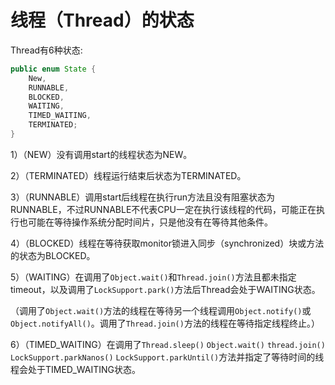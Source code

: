 # 线程（Thread）的状态

Thread有6种状态:

```java
public enum State {
    New,
    RUNNABLE,
    BLOCKED,
    WAITING,
    TIMED_WAITING,
    TERMINATED;
}
```

1）（NEW）没有调用start的线程状态为NEW。

2）（TERMINATED）线程运行结束后状态为TERMINATED。

3）（RUNNABLE）调用start后线程在执行run方法且没有阻塞状态为RUNNABLE，不过RUNNABLE不代表CPU一定在执行该线程的代码，可能正在执行也可能在等待操作系统分配时间片，只是他没有在等待其他条件。

4）（BLOCKED）线程在等待获取monitor锁进入同步（synchronized）块或方法的状态为BLOCKED。

5）（WAITING）在调用了`Object.wait()`和`Thread.join()`方法且都未指定timeout，以及调用了`LockSupport.park()`方法后Thread会处于WAITING状态。

（调用了`Object.wait()`方法的线程在等待另一个线程调用`Object.notify()`或`Object.notifyAll()`。调用了`Thread.join()`方法的线程在等待指定线程终止。）

6）（TIMED_WAITING）在调用了`Thread.sleep()` `Object.wait()` `thread.join()` `LockSupport.parkNanos()` `LockSupport.parkUntil()`方法并指定了等待时间的线程会处于TIMED_WAITING状态。

